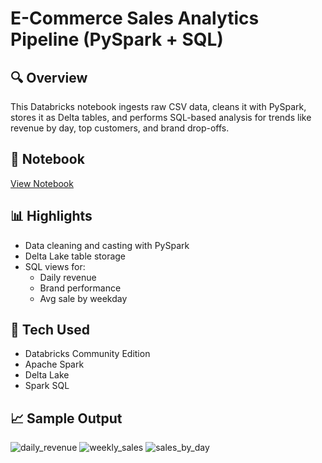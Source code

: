 # E-Commerce Sales Analytics Pipeline (PySpark + SQL)

## 🔍 Overview
This Databricks notebook ingests raw CSV data, cleans it with PySpark, stores it as Delta tables, and performs SQL-based analysis for trends like revenue by day, top customers, and brand drop-offs.

## 📓 Notebook
[View Notebook](notebooks/ecommerce_analytics_pipeline.ipynb)

## 📊 Highlights
- Data cleaning and casting with PySpark
- Delta Lake table storage
- SQL views for:
  - Daily revenue
  - Brand performance 
  - Avg sale by weekday

## 🧠 Tech Used
- Databricks Community Edition
- Apache Spark
- Delta Lake
- Spark SQL

## 📈 Sample Output
![daily_revenue](https://github.com/user-attachments/assets/7bac39fd-59c8-4fcb-bc97-1c8a36ec262b)
![weekly_sales](https://github.com/user-attachments/assets/19927cad-109d-4746-a5e8-a32e0a01d67d)
![sales_by_day](https://github.com/user-attachments/assets/eed86376-3994-44e7-a7ce-aa0d5feb3108)

